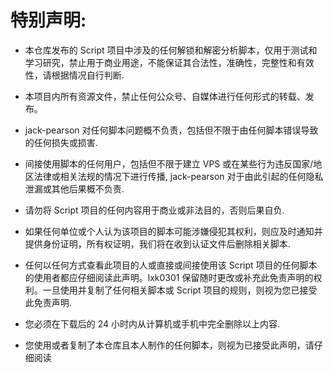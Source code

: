 <!--
 * @Author: your name
 * @Date: 2021-09-26 19:16:53
 * @LastEditTime: 2021-09-28 16:24:29
 * @LastEditors: Please set LastEditors
 * @Description: In User Settings Edit
 * @FilePath: /mzt.py/README.md
-->

# 特别声明:

- 本仓库发布的 Script 项目中涉及的任何解锁和解密分析脚本，仅用于测试和学习研究，禁止用于商业用途，不能保证其合法性，准确性，完整性和有效性，请根据情况自行判断.

- 本项目内所有资源文件，禁止任何公众号、自媒体进行任何形式的转载、发布。

- jack-pearson 对任何脚本问题概不负责，包括但不限于由任何脚本错误导致的任何损失或损害.

- 间接使用脚本的任何用户，包括但不限于建立 VPS 或在某些行为违反国家/地区法律或相关法规的情况下进行传播, jack-pearson 对于由此引起的任何隐私泄漏或其他后果概不负责.

- 请勿将 Script 项目的任何内容用于商业或非法目的，否则后果自负.

- 如果任何单位或个人认为该项目的脚本可能涉嫌侵犯其权利，则应及时通知并提供身份证明，所有权证明，我们将在收到认证文件后删除相关脚本.

- 任何以任何方式查看此项目的人或直接或间接使用该 Script 项目的任何脚本的使用者都应仔细阅读此声明。lxk0301 保留随时更改或补充此免责声明的权利。一旦使用并复制了任何相关脚本或 Script 项目的规则，则视为您已接受此免责声明.
- 您必须在下载后的 24 小时内从计算机或手机中完全删除以上内容.

- 您使用或者复制了本仓库且本人制作的任何脚本，则视为已接受此声明，请仔细阅读
